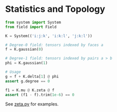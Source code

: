 # Statistics and Topology 

```python
from system import System
from field import Field

K = System(('i:j:k', 'i:k:l', 'j:k:l'))

# Degree-0 field: tensors indexed by faces a
f = K.gaussian(0)

# Degree-1 field: tensors indexed by pairs a > b
phi = K.gaussian(1)

# Usage
g = f + K.delta[1] @ phi
assert g.degree == 0

f1 = K.mu @ K.zeta @ f
assert (f1 - f).trim(1e-6) == 0
``` 

See [zeta.py](zeta.py) for examples. 
